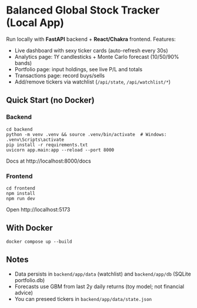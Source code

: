 
# Balanced Global Stock Tracker (Local App)

Run locally with **FastAPI** backend + **React/Chakra** frontend.
Features:
- Live dashboard with sexy ticker cards (auto-refresh every 30s)
- Analytics page: 1Y candlesticks + Monte Carlo forecast (10/50/90% bands)
- Portfolio page: input holdings, see live P/L and totals
- Transactions page: record buys/sells
- Add/remove tickers via watchlist (`/api/state`, `/api/watchlist/*`)

## Quick Start (no Docker)

### Backend
```
cd backend
python -m venv .venv && source .venv/bin/activate  # Windows: .venv\Scripts\activate
pip install -r requirements.txt
uvicorn app.main:app --reload --port 8000
```
Docs at http://localhost:8000/docs

### Frontend
```
cd frontend
npm install
npm run dev
```
Open http://localhost:5173

## With Docker
```
docker compose up --build
```

## Notes
- Data persists in `backend/app/data` (watchlist) and `backend/app/db` (SQLite portfolio.db)
- Forecasts use GBM from last 2y daily returns (toy model; not financial advice)
- You can preseed tickers in `backend/app/data/state.json`
